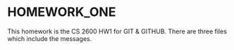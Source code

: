 # HOMEWORK_ONE
This homework is the CS 2600 HW1 for GIT & GITHUB. There are three files which include the messages.  
